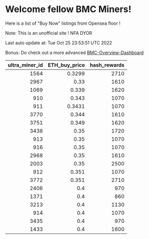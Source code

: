 # Welcome fellow BMC Miners!
Here is a list of "Buy Now" listings from Opensea floor !

Note: This is an unofficial site ! NFA DYOR

Last auto update at: Tue Oct 25 23:53:51 UTC 2022

Bonus: Do check out a more advanced [BMC-Overview-Dashboard](https://dune.com/defifunk/BMC-Overview-Dashboard)


|   ultra_miner_id |   ETH_buy_price |   hash_rewards |
|-----------------:|----------------:|---------------:|
|             1564 |          0.3299 |           2710 |
|             2967 |          0.33   |           1610 |
|             1069 |          0.339  |           1620 |
|              910 |          0.343  |           1070 |
|              911 |          0.3431 |           1070 |
|             3770 |          0.344  |           1610 |
|             3751 |          0.349  |           1620 |
|             3438 |          0.35   |           1720 |
|              913 |          0.35   |           1070 |
|              916 |          0.35   |           1070 |
|             2968 |          0.35   |           1610 |
|             2003 |          0.35   |           2500 |
|              912 |          0.351  |           1070 |
|             3772 |          0.351  |           2710 |
|             2406 |          0.4    |            970 |
|             1371 |          0.4    |            860 |
|             3213 |          0.4    |           1130 |
|              914 |          0.4    |           1070 |
|             3435 |          0.4    |            970 |
|             1433 |          0.4    |           1600 |